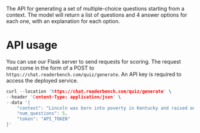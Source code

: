 The API for generating a set of multiple-choice questions starting from a context. The model will return a list of questions and 4 answer options for each one, with an explanation for each option.

# API usage

You can use our Flask server to send requests for scoring. The request must come in the form of a POST to `https://chat.readerbench.com/quiz/generate`.
An API key is required to access the deployed service.

```c
curl --location 'https://chat.readerbench.com/quiz/generate' \
--header 'Content-Type: application/json' \
--data '{
    "context": "Lincoln was born into poverty in Kentucky and raised on the frontier. He was self-educated and became a lawyer, Illinois state legislator, and U.S. representative. Angered by the Kansas–Nebraska Act of 1854, which opened the territories to slavery, he became a leader of the new Republican Party. He reached a national audience in the 1858 Senate campaign debates against Stephen A. Douglas. Lincoln won the 1860 presidential election, but the South viewed his election as a threat to slavery, and Southern states began seceding to form the Confederate States of America. A month after Lincoln assumed the presidency, Confederate forces attacked Fort Sumter, starting the Civil War.",
    "num_questions": 5,
    "token": "API_TOKEN"
}'
```
